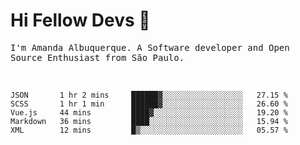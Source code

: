 # Hi Fellow Devs :wave:
   
<p>
  <samp>
    I'm Amanda Albuquerque. A Software developer and Open Source Enthusiast from São Paulo.
  </samp>

  
<!--   [![Twitter Follow](https://img.shields.io/twitter/follow/alalbux?style=social)](https://www.twitter.com/alalbux)
  [![Linkedin Badge](https://img.shields.io/badge/-alalbux-blue?style=flat-square&logo=Linkedin&logoColor=white&link=https://www.linkedin.com/in/alalbux/)](https://www.linkedin.com/in/alalbux/)
  [![Medium Badge](https://img.shields.io/badge/-alalbux-black?style=flat-square&logo=Medium&logoColor=white&link=https://medium.com/@alalbux)](https://medium.com/@alalbux) -->
</p>

  <br/>
  

<!--START_SECTION:waka-->
```text
JSON       1 hr 2 mins     ██████▓░░░░░░░░░░░░░░░░░░   27.15 % 
SCSS       1 hr 1 min      ██████▓░░░░░░░░░░░░░░░░░░   26.60 % 
Vue.js     44 mins         ████▓░░░░░░░░░░░░░░░░░░░░   19.20 % 
Markdown   36 mins         ████░░░░░░░░░░░░░░░░░░░░░   15.94 % 
XML        12 mins         █▒░░░░░░░░░░░░░░░░░░░░░░░   05.57 % 
```
<!--END_SECTION:waka-->

